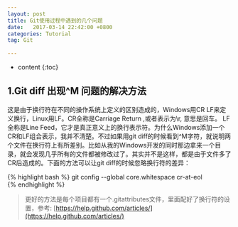 ```yaml
---
layout: post
title: Git使用过程中遇到的几个问题
date:   2017-03-14 22:42:00 +0800
categories: Tutorial
tag: Git
 
---
```


* content
{:toc}

1.Git diff 出现^M 问题的解决方法
------------------------------------
这是由于换行符在不同的操作系统上定义的区别造成的，Windows用CR LF来定义换行，Linux用LF。CR全称是Carriage Return ,或者表示为\r, 意思是回车。 LF全称是Line Feed，它才是真正意义上的换行表示符。为什么Windows添加一个CR和LF组合表示，我并不清楚。不过如果用git diff的时候看到^M字符，就说明两个文件在换行符上有所差别。比如从我的Windows开发的同时那边拿来一个目录，就会发现几乎所有的文件都被修改过了。其实并不是这样，都是由于文件多了CR后造成的。下面的方法可以让git diff的时候忽略换行符的差异：
 
{% highlight bash %}
git config --global core.whitespace cr-at-eol  
{% endhighlight %}
 
 >更好的方法是每个项目都有一个.gitattributes文件，里面配好了换行符的设置，参考: [https://help.github.com/articles/](https://help.github.com/articles/) 

 